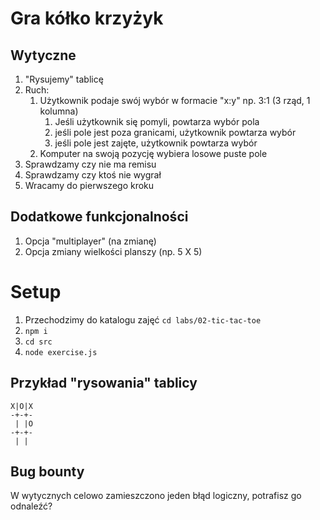 # Gra kółko krzyżyk

## Wytyczne

1. "Rysujemy" tablicę
2. Ruch:
   1. Użytkownik podaje swój wybór w formacie "x:y" np. 3:1 (3 rząd, 1 kolumna)
      1. Jeśli użytkownik się pomyli, powtarza wybór pola
      2. jeśli pole jest poza granicami, użytkownik powtarza wybór
      3. jeśli pole jest zajęte, użytkownik powtarza wybór
   2. Komputer na swoją pozycję wybiera losowe puste pole
3. Sprawdzamy czy nie ma remisu
4. Sprawdzamy czy ktoś nie wygrał
5. Wracamy do pierwszego kroku


## Dodatkowe funkcjonalności

1. Opcja "multiplayer" (na zmianę)
2. Opcja zmiany wielkości planszy (np. 5 X 5)

# Setup

1. Przechodzimy do katalogu zajęć ```cd labs/02-tic-tac-toe```
2. ```npm i```
3. ```cd src```
4. ```node exercise.js```

## Przykład "rysowania" tablicy

```
X|O|X
-+-+-
 | |O
-+-+-
 | | 
```

## Bug bounty

W wytycznych celowo zamieszczono jeden błąd logiczny, potrafisz go odnaleźć?
